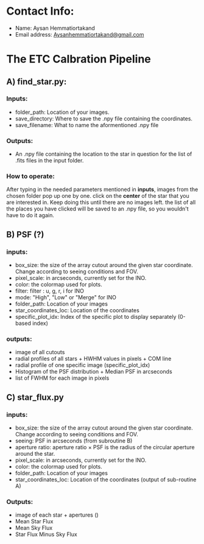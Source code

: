 # Contact Info: 
- Name: Aysan Hemmatiortakand 
- Email address: Aysanhemmatiortakand@gmail.com

# The ETC Calbration Pipeline
## A) find_star.py:

### Inputs: 
- folder_path: Location of your images.
- save_directory: Where to save the .npy file containing the coordinates.
- save_filename: What to name the aformentioned .npy file

### Outputs: 
- An .npy file containing the location to the star in question for the list of .fits files in the input folder. 

### How to operate: 
After typing in the needed parameters mentioned in **inputs**, images from the chosen folder pop up one by one. click on the **center** of the star that you are interested in. Keep doing this until there are no images left. the list of all the places you have clicked will be saved to an .npy file, so you wouldn't have to do it again.  

## B) PSF (?)

### inputs:
- box_size: the size of the array cutout around the given star coordinate. Change according to seeing conditions and FOV. 
- pixel_scale: in arcseconds, currently set for the INO.
- color: the colormap used for plots.
- filter: filter : u, g, r, i for INO
- mode: "High", "Low" or "Merge" for INO
- folder_path: Location of your images
- star_coordinates_loc: Location of the coordinates
- specific_plot_idx: Index of the specific plot to display separately (0-based index)

### outputs: 
- image of all cutouts
- radial profiles of all stars + HWHM values in pixels + COM line 
- radial profile of one specific image (specific_plot_idx)
- Histogram of the PSF distribution +  Median PSF in arcseconds
- list of FWHM for each image in pixels

## C) star_flux.py

### inputs: 
- box_size: the size of the array cutout around the given star coordinate. Change according to seeing conditions and FOV. 
- seeing: PSF in arcseconds (from subroutine B)
- aperture ratio: aperture ratio $\times$ PSF is the radius of the circular aperture around the star.
- pixel_scale: in arcseconds, currently set for the INO.
- color: the colormap used for plots.
- folder_path: Location of your images
- star_coordinates_loc: Location of the coordinates (output of sub-routine A)

### Outputs: 
- image of each star + apertures ()
- Mean Star Flux
- Mean Sky Flux
- Star Flux Minus Sky Flux

